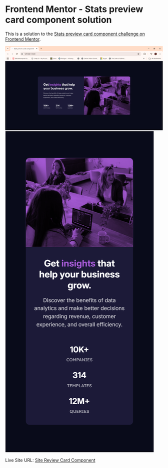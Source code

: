 # Frontend Mentor - Stats preview card component solution

This is a solution to the [Stats preview card component challenge on Frontend Mentor](https://www.frontendmentor.io/challenges/stats-preview-card-component-8JqbgoU62).

![](./screenshot-desktop.png)
![](./screenshot-mobile.png)

Live Site URL: [Site Review Card Component](https://somber-robot.github.io/stats-preview-card-component)